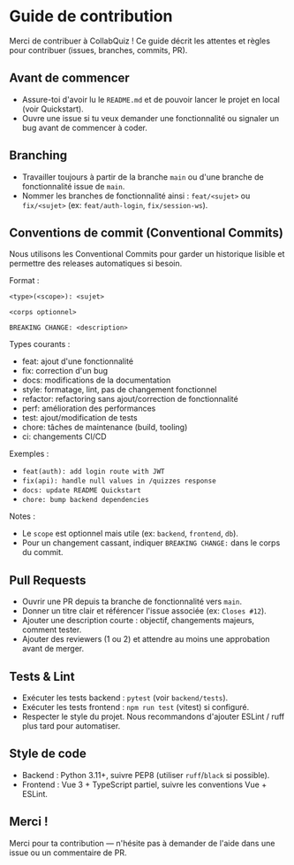 # Guide de contribution

Merci de contribuer à CollabQuiz ! Ce guide décrit les attentes et règles pour contribuer (issues, branches, commits, PR).

## Avant de commencer
- Assure-toi d'avoir lu le `README.md` et de pouvoir lancer le projet en local (voir Quickstart).
- Ouvre une issue si tu veux demander une fonctionnalité ou signaler un bug avant de commencer à coder.

## Branching
- Travailler toujours à partir de la branche `main` ou d'une branche de fonctionnalité issue de `main`.
- Nommer les branches de fonctionnalité ainsi : `feat/<sujet>` ou `fix/<sujet>` (ex: `feat/auth-login`, `fix/session-ws`).

## Conventions de commit (Conventional Commits)
Nous utilisons les Conventional Commits pour garder un historique lisible et permettre des releases automatiques si besoin.

Format :

```
<type>(<scope>): <sujet>

<corps optionnel>

BREAKING CHANGE: <description>
```

Types courants :
- feat: ajout d'une fonctionnalité
- fix: correction d'un bug
- docs: modifications de la documentation
- style: formatage, lint, pas de changement fonctionnel
- refactor: refactoring sans ajout/correction de fonctionnalité
- perf: amélioration des performances
- test: ajout/modification de tests
- chore: tâches de maintenance (build, tooling)
- ci: changements CI/CD

Exemples :
- `feat(auth): add login route with JWT`
- `fix(api): handle null values in /quizzes response`
- `docs: update README Quickstart`
- `chore: bump backend dependencies`

Notes :
- Le `scope` est optionnel mais utile (ex: `backend`, `frontend`, `db`).
- Pour un changement cassant, indiquer `BREAKING CHANGE:` dans le corps du commit.

## Pull Requests
- Ouvrir une PR depuis ta branche de fonctionnalité vers `main`.
- Donner un titre clair et référencer l'issue associée (ex: `Closes #12`).
- Ajouter une description courte : objectif, changements majeurs, comment tester.
- Ajouter des reviewers (1 ou 2) et attendre au moins une approbation avant de merger.

## Tests & Lint
- Exécuter les tests backend : `pytest` (voir `backend/tests`).
- Exécuter les tests frontend : `npm run test` (vitest) si configuré.
- Respecter le style du projet. Nous recommandons d'ajouter ESLint / ruff plus tard pour automatiser.

## Style de code
- Backend : Python 3.11+, suivre PEP8 (utiliser `ruff`/`black` si possible).
- Frontend : Vue 3 + TypeScript partiel, suivre les conventions Vue + ESLint.

## Merci !
Merci pour ta contribution — n'hésite pas à demander de l'aide dans une issue ou un commentaire de PR.
